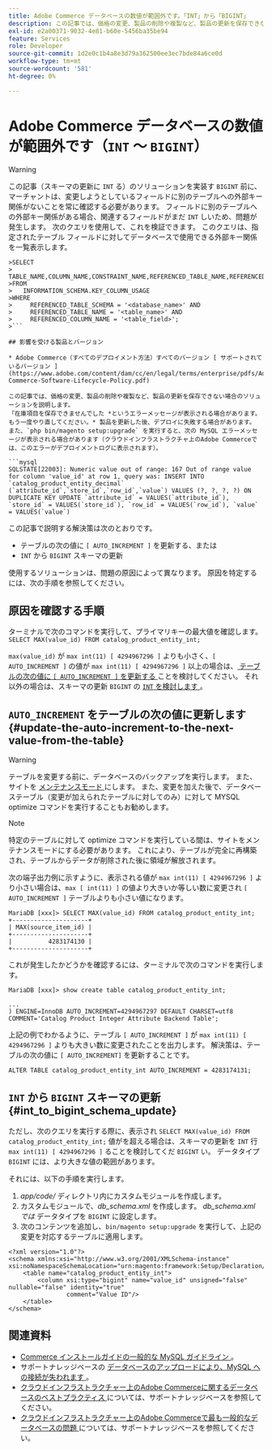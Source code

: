 ```yaml
---
title: Adobe Commerce データベースの数値が範囲外です。「INT」から「BIGINT」
description: この記事では、価格の変更、製品の削除や複製など、製品の更新を保存できない場合のソリューションを説明します。
exl-id: e2a00371-9032-4e81-b60e-5456ba35be94
feature: Services
role: Developer
source-git-commit: 1d2e0c1b4a8e3d79a362500ee3ec7bde84a6ce0d
workflow-type: tm+mt
source-wordcount: '581'
ht-degree: 0%

---
```


# Adobe Commerce データベースの数値が範囲外です（`INT` ～ `BIGINT`）

>[!WARNING]
>
>この記事（スキーマの更新に `INT` る）のソリューションを実装す `BIGINT` 前に、マーチャントは、変更しようとしているフィールドに別のテーブルへの外部キー関係がないことを常に確認する必要があります。 フィールドに別のテーブルへの外部キー関係がある場合、関連するフィールドがまだ `INT` しいため、問題が発生します。 次のクエリを使用して、これを検証できます。 このクエリは、指定されたテーブル フィールドに対してデータベースで使用できる外部キー関係を一覧表示します。
>
```mysql
>SELECT 
>     TABLE_NAME,COLUMN_NAME,CONSTRAINT_NAME,REFERENCED_TABLE_NAME,REFERENCED_COLUMN_NAME
>FROM
>   INFORMATION_SCHEMA.KEY_COLUMN_USAGE
>WHERE
>     REFERENCED_TABLE_SCHEMA = '<database_name>' AND
>     REFERENCED_TABLE_NAME = '<table_name>' AND
>     REFERENCED_COLUMN_NAME = '<table_field>';
>```

## 影響を受ける製品とバージョン

* Adobe Commerce（すべてのデプロイメント方法）すべてのバージョン [ サポートされているバージョン ](https://www.adobe.com/content/dam/cc/en/legal/terms/enterprise/pdfs/Adobe-Commerce-Software-Lifecycle-Policy.pdf)

この記事では、価格の変更、製品の削除や複製など、製品の更新を保存できない場合のソリューションを説明します。
「在庫項目を保存できませんでした *というエラーメッセージが表示される場合があります。 もう一度やり直してください。* 製品を更新した後、デプロイに失敗する場合があります。 また、`php bin/magento setup:upgrade` を実行すると、次の MySQL エラーメッセージが表示される場合があります（クラウドインフラストラクチャ上のAdobe Commerceでは、このエラーがデプロイメントログに表示されます）。

```mysql
SQLSTATE[22003]: Numeric value out of range: 167 Out of range value for column 'value_id' at row 1, query was: INSERT INTO `catalog_product_entity_decimal` (`attribute_id`,`store_id`,`row_id`,`value`) VALUES (?, ?, ?, ?) ON DUPLICATE KEY UPDATE `attribute_id` = VALUES(`attribute_id`), `store_id` = VALUES(`store_id`), `row_id` = VALUES(`row_id`), `value` = VALUES(`value`)
```

この記事で説明する解決策は次のとおりです。
* テーブルの次の値に `[ AUTO_INCREMENT ]` を更新する、または
* `INT` から `BIGINT` スキーマの更新

使用するソリューションは、問題の原因によって異なります。 原因を特定するには、次の手順を参照してください。

## 原因を確認する手順


ターミナルで次のコマンドを実行して、プライマリキーの最大値を確認します。`SELECT MAX(value_id) FROM catalog_product_entity_int;`

`max(value_id)` が `max int(11) [ 4294967296 ]` よりも小さく、`[ AUTO_INCREMENT ]` の値が `max int(11) [ 4294967296 ]` 以上の場合は、[ テーブルの次の値に `[ AUTO_INCREMENT ]` を更新する ](#update-the-auto-increment-to-the-next-value-from-the-table) ことを検討してください。 それ以外の場合は、スキーマの更新 `BIGINT` の [`INT` を検討します ](#int_to_bigint_schema_update)。

## `AUTO_INCREMENT` をテーブルの次の値に更新します {#update-the-auto-increment-to-the-next-value-from-the-table}

>[!WARNING]
>
>テーブルを変更する前に、データベースのバックアップを実行します。 また、サイトを [ メンテナンスモード ](https://experienceleague.adobe.com/docs/commerce-operations/configuration-guide/setup/application-modes.html#maintenance-mode) にします。 また、変更を加えた後で、データベーステーブル（変更が加えられたテーブルに対してのみ）に対して MYSQL optimize コマンドを実行することもお勧めします。

>[!NOTE]
>
>特定のテーブルに対して optimize コマンドを実行している間は、サイトをメンテナンスモードにする必要があります。 これにより、テーブルが完全に再構築され、テーブルからデータが削除された後に領域が解放されます。

次の端子出力例に示すように、表示される値が `max int(11) [ 4294967296 ]` より小さい場合は、`max [ int(11) ]` の値より大きいか等しい数に変更され `[ AUTO_INCREMENT ]` テーブルよりも小さい値になります。

```mariadb
MariaDB [xxx]> SELECT MAX(value_id) FROM catalog_product_entity_int;
+---------------------+
| MAX(source_item_id) |
+---------------------+
|          4283174130 |
+---------------------+
```

これが発生したかどうかを確認するには、ターミナルで次のコマンドを実行します。

```
MariaDB [xxx]> show create table catalog_product_entity_int;

...
) ENGINE=InnoDB AUTO_INCREMENT=4294967297 DEFAULT CHARSET=utf8 COMMENT='Catalog Product Integer Attribute Backend Table';
```

上記の例でわかるように、テーブル `[ AUTO_INCREMENT ]` が `max int(11) [ 4294967296 ]` よりも大きい数に変更されたことを出力します。 解決策は、テーブルの次の値に `[ AUTO_INCREMENT]` を更新することです。

```
ALTER TABLE catalog_product_entity_int AUTO_INCREMENT = 4283174131;
```

## `INT` から `BIGINT` スキーマの更新 {#int_to_bigint_schema_update}

ただし、次のクエリを実行する際に、表示され `SELECT MAX(value_id) FROM catalog_product_entity_int;` 値がを超える場合は、スキーマの更新を `INT` 行 `max int(11) [ 4294967296 ]` ることを検討してくだ `BIGINT` い。 データタイプ `BIGINT` には、より大きな値の範囲があります。

それには、以下の手順を実行します。

1. *app/code/* ディレクトリ内にカスタムモジュールを作成します。
1. カスタムモジュールで、*db_schema.xml* を作成します。 *db_schema.xml では* データタイプを `BIGINT` に設定します。
1. 次のコンテンツを追加し、`bin/magento setup:upgrade` を実行して、上記の変更を対応するテーブルに適用します。

```
<?xml version="1.0"?>
<schema xmlns:xsi="http://www.w3.org/2001/XMLSchema-instance" xsi:noNamespaceSchemaLocation="urn:magento:framework:Setup/Declaration/Schema/etc/schema.xsd">
    <table name="catalog_product_entity_int">
        <column xsi:type="bigint" name="value_id" unsigned="false" nullable="false" identity="true"
                comment="Value ID"/>
    </table>
</schema>
```


## 関連資料

* [Commerce インストールガイドの一般的な MySQL ガイドライン ](https://experienceleague.adobe.com/docs/commerce-operations/installation-guide/prerequisites/database-server/mysql.html)。
* サポートナレッジベースの [ データベースのアップロードにより、MySQL への接続が失われます ](https://experienceleague.adobe.com/docs/commerce-knowledge-base/kb/troubleshooting/database/database-upload-loses-connection-to-mysql.html)。
* [ クラウドインフラストラクチャー上のAdobe Commerceに関するデータベースのベストプラクティス ](https://experienceleague.adobe.com/docs/commerce-knowledge-base/kb/best-practices/database/database-best-practices-for-magento-commerce-cloud.html) については、サポートナレッジベースを参照してください。
* [ クラウドインフラストラクチャー上のAdobe Commerceで最も一般的なデータベースの問題 ](https://experienceleague.adobe.com/docs/commerce-knowledge-base/kb/best-practices/database/most-common-database-issues-in-magento-commerce-cloud.html) については、サポートナレッジベースを参照してください。
